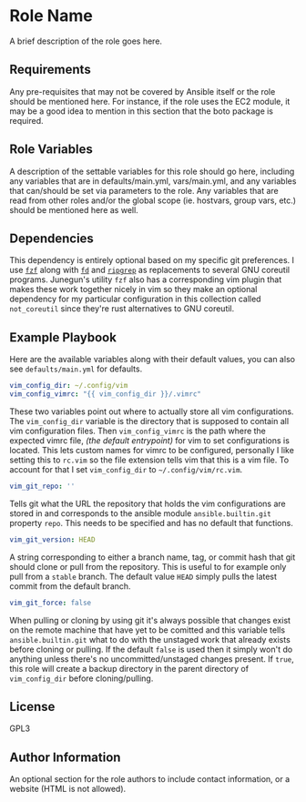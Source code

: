 Role Name
=========

A brief description of the role goes here.

Requirements
------------

Any pre-requisites that may not be covered by Ansible itself or the role should be mentioned here. For instance, if the role uses the EC2 module, it may be a good idea to mention in this section that the boto package is required.

Role Variables
--------------

A description of the settable variables for this role should go here, including any variables that are in defaults/main.yml, vars/main.yml, and any variables that can/should be set via parameters to the role. Any variables that are read from other roles and/or the global scope (ie. hostvars, group vars, etc.) should be mentioned here as well.

Dependencies
------------

This dependency is entirely optional based on my specific git preferences. I use [`fzf`](marcus_grant.not_coreutil) along with [`fd`](https://github.com/sharkdp/fd) and [`ripgrep`](https://github.com/BurntSushi/ripgrep) as replacements to several GNU coreutil programs. Junegun's utility `fzf` also has a corresponding vim plugin that makes these work together nicely in vim so they make an optional dependency for my particular configuration in this collection called `not_coreutil` since they're rust alternatives to GNU coreutil.

Example Playbook
----------------

Here are the available variables along with their default values, you can also see `defaults/main.yml` for defaults.

```yaml
vim_config_dir: ~/.config/vim
vim_config_vimrc: "{{ vim_config_dir }}/.vimrc"
```

These two variables point out where to actually store all vim configurations. The `vim_config_dir` variable is the directory that is supposed to contain all vim configuration files. Then `vim_config_vimrc` is the path where the expected vimrc file, *(the default entrypoint)* for vim to set configurations is located. This lets custom names for vimrc to be configured, personally I like setting this to `rc.vim` so the file extension tells vim that this is a vim file. To account for that I set `vim_config_dir` to `~/.config/vim/rc.vim`.

```yaml
vim_git_repo: ''
```

Tells git what the URL the repository that holds the vim configurations are stored in and corresponds to the ansible module `ansible.builtin.git` property `repo`. This needs to be specified and has no default that functions.

```yaml
vim_git_version: HEAD
```

A string corresponding to either a branch name, tag, or commit hash that git should clone or pull from the repository. This is useful to for example only pull from a `stable` branch. The default value `HEAD` simply pulls the latest commit from the default branch.

```yaml
vim_git_force: false
```

When pulling or cloning by using git it's always possible that changes exist on the remote machine that have yet to be comitted and this variable tells `ansible.builtin.git` what to do with the unstaged work that already exists before cloning or pulling. If the default `false` is used then it simply won't do anything unless there's no uncommitted/unstaged changes present. If `true`, this role will create a backup directory in the parent directory of `vim_config_dir` before cloning/pulling.

License
-------

GPL3

Author Information
------------------

An optional section for the role authors to include contact information, or a website (HTML is not allowed).
